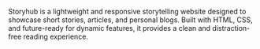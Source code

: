 Storyhub is a lightweight and responsive storytelling website designed to showcase short stories, articles, and personal blogs. Built with HTML, CSS, and future-ready for dynamic features, it provides a clean and distraction-free reading experience.
